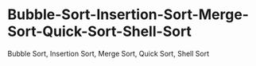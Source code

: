 # Bubble-Sort-Insertion-Sort-Merge-Sort-Quick-Sort-Shell-Sort
Bubble Sort, Insertion Sort, Merge Sort, Quick Sort, Shell Sort
